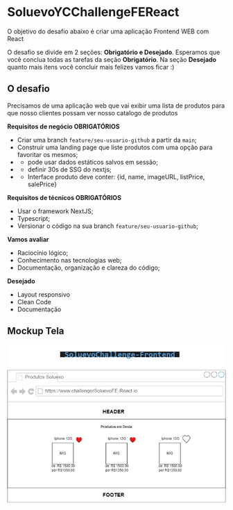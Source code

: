 # SoluevoYCChallengeFEReact
O objetivo do desafio abaixo é criar uma aplicação Frontend WEB com React 

O desafio se divide em 2 seções: **Obrigatório e Desejado**. Esperamos que você conclua todas as tarefas da seção **Obrigatório**. Na seção **Desejado** quanto mais itens você concluir mais felizes vamos ficar :)

## O desafio
Precisamos de uma aplicação web que vai exibir uma lista de produtos para que nosso clientes possam ver nosso catalogo de produtos  


**Requisitos de negócio OBRIGATÓRIOS**  
 - Criar uma branch `feature/seu-usuario-github` a partir da `main`;
 - Construir uma landing page que liste produtos com uma opção para favoritar os mesmos; 
 - - pode usar dados estáticos salvos em sessão;
 - - definir 30s de SSG do nextjs; 
 - - Interface produto deve conter: {id, name, imageURL, listPrice, salePrice}

**Requisitos de técnicos OBRIGATÓRIOS**  
 - Usar o framework NextJS;
 - Typescript;
 - Versionar o código na sua branch `feature/seu-usuario-github`;

**Vamos avaliar**
 - Raciocínio lógico; 
 - Conhecimento nas tecnologias web;
 - Documentação, organização e clareza do código;

 **Desejado**
  - Layout responsivo
  - Clean Code
  - Documentação

  ## Mockup Tela
![Desenho nova proposta de solução](SoluevoYCChallenge-Frontend-React.jpg)

